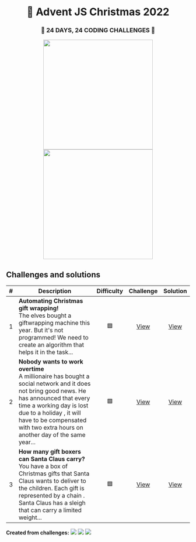 <h1 align="center">🎄 Advent JS Christmas 2022</h1>

<div align="center">
    <h3>🎁 24 DAYS, 24 CODING CHALLENGES 🎁</h3>
    <img width="300" src="https://i.imgur.com/EjnRIG9.png" />
    <img width="300" src="https://i.imgur.com/cA63wKc.png" />
</div>

## Challenges and solutions

| # | Description |  Difficulty  |  Challenge  |  Solution  |
|---|-------------|:------------:|:-----------:|:----------:|
|  1  | <b>Automating Christmas gift wrapping!</b> <br/> The elves bought a giftwrapping machine this year. But it's not programmed! We need to create an algorithm that helps it in the task... |    🟩    | [View](https://adventjs.dev/es/challenges/2022/1) | [View](./challenges/reto01.js) |
|  2  | <b>Nobody wants to work overtime</b> <br/> A millionaire has bought a social network and it does not bring good news. He has announced that every time a working day is lost due to a holiday , it will have to be compensated with two extra hours on another day of the same year... |    🟩    | [View](https://adventjs.dev/es/challenges/2022/2) | [View](./challenges/reto02.js) |
|  3  | <b>How many gift boxers can Santa Claus carry?</b> <br/> You have a box of Christmas gifts that Santa Claus wants to deliver to the children. Each gift is represented by a chain . Santa Claus has a sleigh that can carry a limited weight... |    🟩    | [View](https://adventjs.dev/es/challenges/2022/3) | [View](./challenges/reto03.js) |

<b>Created from challenges:</b>
[![](https://img.shields.io/badge/-%40midudev-1DA1F2?style=flat-square&logo=twitter&logoColor=white)](https://twitter.com/midudev)
[![](https://img.shields.io/badge/-%40midudev-9146FF?style=flat-square&logo=twitch&logoColor=white)](https://www.twitch.tv/midudev)
[![](https://img.shields.io/badge/-%40midudev-ff0000?style=flat-square&logo=youtube&logoColor=white)](https://www.youtube.com/midudev)